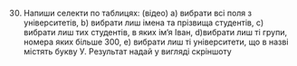 30. Напиши селекти по таблицях: (відео)
    a) вибрати всі поля з університетів,
    b) вибрати лиш імена та прізвища студентів,
    c) вибрати лиш тих студентів, в яких ім‘я Іван,
    d)вибрати лиш ті групи, номера яких більше 300,
    e) вибрати лиш ті університети, що в назві містять букву У. Результат надай у вигляді скріншоту
